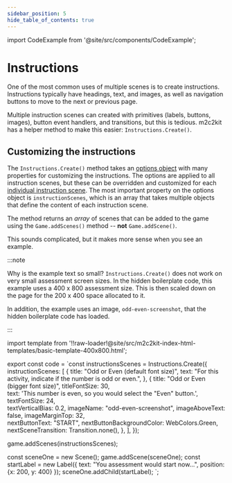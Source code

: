 ```yaml
---
sidebar_position: 5
hide_table_of_contents: true
---
```


import CodeExample from '@site/src/components/CodeExample';

# Instructions

One of the most common uses of multiple scenes is to create instructions. Instructions typically have headings, text, and images, as well as navigation buttons to move to the next or previous page.

Multiple instruction scenes can created with primitives (labels, buttons, images), button event handlers, and transitions, but this is tedious. m2c2kit has a helper method to make this easier: `Instructions.Create()`.

## Customizing the instructions

The `Instructions.Create()` method takes an [options object](/docs/reference/api-addons/interfaces/InstructionsOptions) with many properties for customizing the instructions. The options are applied to all instruction scenes, but these can be overridden and customized for each [individual instruction scene](/docs/reference/api-addons/interfaces/InstructionScene). The most important property on the options object is `instructionScenes`, which is an array that takes multiple objects that define the content of each instruction scene.

The method returns an *array* of scenes that can be added to the game using the `Game.addScenes()` method -- **not** `Game.addScene()`.


This sounds complicated, but it makes more sense when you see an example.

:::note

Why is the example text so small? `Instructions.Create()` does not work on very small assessment screen sizes. In the hidden boilerplate code, this example uses a 400 x 800 assessment size. This is then scaled down on the page for the 200 x 400 space allocated to it.

In addition, the example uses an image, `odd-even-screenshot`, that the hidden boilerplate code has loaded.

:::

import template from '!!raw-loader!@site/src/m2c2kit-index-html-templates/basic-template-400x800.html';

export const code = `const instructionsScenes = Instructions.Create({
    instructionScenes: [
        {
            title: "Odd or Even (default font size)",
            text: "For this activity, indicate if the number is odd or even.",
        },
        {
            title: "Odd or Even (bigger font size)",
            titleFontSize: 30,            
            text: 'This number is even, so you would select the "Even" button.',
            textFontSize: 24,            
            textVerticalBias: 0.2,
            imageName: "odd-even-screenshot",
            imageAboveText: false,
            imageMarginTop: 32,            
            nextButtonText: "START",
            nextButtonBackgroundColor: WebColors.Green,
            nextSceneTransition: Transition.none(),
        },
    ],
});
 
game.addScenes(instructionsScenes);
 
const sceneOne = new Scene();
game.addScene(sceneOne);
const startLabel = new Label({
    text: "You assessment would start now...",
    position: {x: 200, y: 400}
});
sceneOne.addChild(startLabel);
`;

<CodeExample code={code} template={template} console="true"/>

